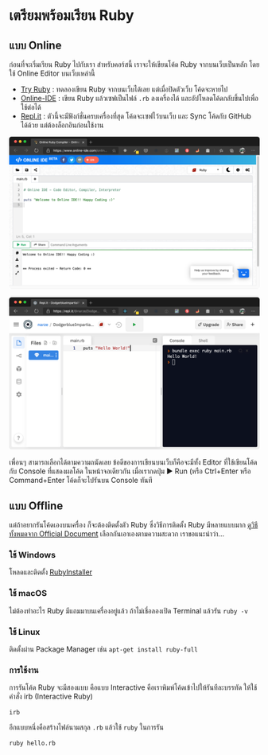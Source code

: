 # เตรียมพร้อมเรียน Ruby

## แบบ Online

ก่อนที่จะเริ่มเรียน Ruby ไปกับเรา สำหรับคอร์สนี้ เราจะให้เขียนโค้ด Ruby จากบนเว็บเป็นหลัก โดยใช้ Online Editor บนเว็บเหล่านี้

* [Try Ruby](https://try.ruby-lang.org/) : ทดลองเขียน Ruby จากบนเว็บได้เลย แต่เมื่อปิดตัวเว็บ โค้ดจะหายไป
* [Online-IDE](https://www.online-ide.com/online_ruby_compiler) : เขียน Ruby แล้วเซฟเป็นไฟล์ `.rb` ลงเครื่องได้ และอัปโหลดโค้ดกลับขึ้นไปเพื่อใช้ต่อได้
* [Repl.it](https://repl.it/) : ตัวนี้จะมีฟังก์ชั่นครบเครื่องที่สุด โค้ดจะเซฟไว้บนเว็บ และ Sync โค้ดกับ GitHub ได้ด้วย แต่ต้องล็อกอินก่อนใช้งาน

![online-ide](../../.gitbook/assets/image%20%2824%29.png)

![repl.it](../../.gitbook/assets/image%20%2825%29.png)

เพื่อนๆ สามารถเลือกได้ตามความถนัดเลย ข้อดีของการเขียนบนเว็บก็คือจะมีทั้ง Editor ที่ใช้เขียนโค้ด กับ Console ที่แสดงผลโค้ด ในหน้าจอเดียวกัน เมื่อเรากดปุ่ม ▶️ Run \(หรือ Ctrl+Enter หรือ Command+Enter โค้ดก็จะไปรันบน Console ทันที

## แบบ Offline

แต่ถ้าอยากรันโค้ดเองบนเครื่อง ก็จะต้องติดตั้งตัว Ruby ซึ่งวิธีการติดตั้ง Ruby มีหลายแบบมาก [ดูวิธีทั้งหมดจาก Official Document](https://www.ruby-lang.org/en/documentation/installation/) เลือกกันเอาเองตามความสะดวก เราขอแนะนำว่า...

### ใช้ Windows

โหลดและติดตั้ง [RubyInstaller](https://rubyinstaller.org/) 

### ใช้ macOS

ไม่ต้องทำอะไร Ruby มีแถมมาบนเครื่องอยู่แล้ว ถ้าไม่เชี่อลองเปิด Terminal แล้วรัน `ruby -v`

### ใช้ Linux

ติดตั้งผ่าน Package Manager เช่น `apt-get install ruby-full`

### การใช้งาน

การรันโค้ด Ruby จะมีสองแบบ คือแบบ Interactive คือเราพิมพ์โค้ดเข้าไปให้รันทีละบรรทัด ให้ใช้คำสั่ง irb \(Interactive Ruby\)

```text
irb
```

อีกแบบหนึ่งคือสร้างไฟล์นามสกุล `.rb` แล้วใช้ `ruby` ในการรัน

```text
ruby hello.rb
```



